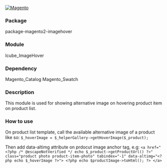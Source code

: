 [![Magento](http://www.fishbowlinventory.com/w/images/b/b8/Icon.Magento.png)](http://devdocs.magento.com/)

### Package
package-magento2-imagehover

### Module
Icube_ImageHover

### Dependency
Magento_Catalog
Magento_Swatch

### Description
This module is used for showing alternative image on hovering product item on product list.

### How to use
On product list template, call the available alternative image of a product like so:
```$_hoverImage = $_helperGallery->getHoverImage($_product);```

Then add data-altimg attribute on prdocut image anchor tag, e.g:
`<a href="<?php /* @escapeNotVerified */ echo $_product->getProductUrl() ?>" class="product photo product-item-photo" tabindex="-1" data-altimg="<?php echo $_hoverImage ?>">
    <?php echo $productImage->toHtml(); ?>
</a>`

